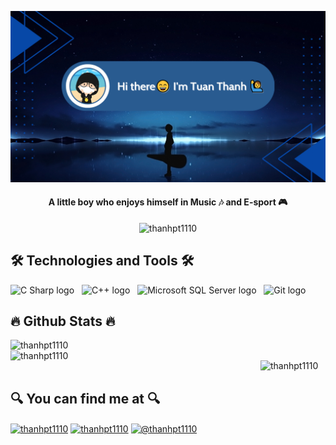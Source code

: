 ![MasterHead](https://github.com/thanhpt1110/thanhpt1110/blob/master/cover.png)
<h4 align="center">A little boy who enjoys himself in Music 🎶 and E-sport 🎮</h4>

<p align="center"> <img src="https://komarev.com/ghpvc/?username=thanhpt1110&label=Visitors&color=38ba5e&style=plastic" alt="thanhpt1110" width = "150" height =/> </p>
    
<h2 align="left">🛠 Technologies and Tools 🛠</h2>
<span><img src="https://img.shields.io/badge/C%20Sharp-282C34?logo=c-sharp&logoColor=239120" alt="C Sharp logo" title="C Sharp" height="25" /></span>
&nbsp;
<span><img src="https://img.shields.io/badge/C++-282C34?logo=cplusplus&logoColor=00599C" alt="C++ logo" title="C++" height="25" /></span>
&nbsp;
<span><img src="https://img.shields.io/badge/Microsoft%20SQL%20Server-282C34?logo=microsoft-sql-server&logoColor=CC2927" alt="Microsoft SQL Server logo" title="Microsoft SQL Server" height="25" /></span>
&nbsp;
<span><img src="https://img.shields.io/badge/Git-282C34?logo=git&logoColor=F05032" alt="Git logo" title="Git" height="25" /></span>
&nbsp;

<h2 align="left">🔥 Github Stats 🔥</h2>
<p><img width="400" align="left" src="https://github-readme-stats.vercel.app/api/top-langs?username=thanhpt1110&show_icons=true&text_color=ffffff&bg_color=000000&hide_border=true&locale=en&layout=compact" alt="thanhpt1110" /></p>
<p>&nbsp;<img width="400"align="left" src="https://github-readme-stats.vercel.app/api?username=thanhpt1110&show_icons=true&title_color=FF7F01&text_color=ffffff&bg_color=000000&hide_border=true&locale=en" alt="thanhpt1110" /></p>
<p><img width="820"align="center" src="https://github-readme-streak-stats.herokuapp.com/?user=thanhpt1110&theme=highcontrast" alt="thanhpt1110" /></p>

<h2 align="left">🔍 You can find me at 🔍</h2>
<p align="left">
    <a href="https://fb.com/thanhpt1110" target="blank"><img align="center" src="https://raw.githubusercontent.com/rahuldkjain/github-profile-readme-generator/master/src/images/icons/Social/facebook.svg" alt="thanhpt1110" height="30" width="40" /></a>
    <a href="https://instagram.com/thanhpt1110" target="blank"><img align="center" src="https://raw.githubusercontent.com/rahuldkjain/github-profile-readme-generator/master/src/images/icons/Social/instagram.svg" alt="thanhpt1110" height="30" width="40" /></a>
    <a href="https://www.youtube.com/@thanhpt1110" target="blank"><img align="center" src="https://raw.githubusercontent.com/rahuldkjain/github-profile-readme-generator/master/src/images/icons/Social/youtube.svg" alt="@thanhpt1110" height="30" width="40" /></a>
</p>
